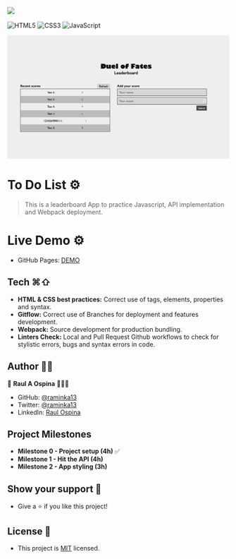 ![](https://img.shields.io/badge/Microverse-blueviolet)

![HTML5](https://img.shields.io/badge/html5-%23E34F26.svg?style=for-the-badge&logo=html5&logoColor=white) ![CSS3](https://img.shields.io/badge/css3-%231572B6.svg?style=for-the-badge&logo=css3&logoColor=white) ![JavaScript](https://img.shields.io/badge/javascript-%23323330.svg?style=for-the-badge&logo=javascript&logoColor=%23F7DF1E)

![](./app-screenshot.png)

# To Do List ⚙️
> This is a leaderboard App to practice Javascript, API implementation and Webpack deployment.
# Live Demo ⚙️
- GitHub Pages: [DEMO](https://raminka13.github.io/leaderboard-app/dist/)

## Tech ⌘⇧
- **HTML & CSS best practices:** Correct use of tags, elements, properties and syntax.
- **Gitflow:**  Correct use of Branches for deployment and features development.
- **Webpack:**  Source development for production bundling.
- **Linters Check:** Local and Pull Request Github workflows to check for stylistic errors, bugs and syntax errors in code.

## Author ✍🏼
👤 **Raul A Ospina** 🧑🏻‍💻
- GitHub: [@raminka13](https://github.com/raminka13)
- Twitter: [@raminka13](https://twitter.com/raminka13)
- LinkedIn: [Raul Ospina](http://linkedin.com/in/raul-ospina-83232614)

## Project Milestones
- **Milestone 0 - Project setup (4h)** ✅
- **Milestone 1 - Hit the API (4h)** 
- **Milestone 2 - App styling (3h)** 

## Show your support 🦾
- Give a ⭐️ if you like this project!

## License 📝 
- This project is [MIT](./MIT.md) licensed.
